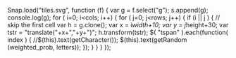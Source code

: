 Snap.load("tiles.svg", function (f) {
          var g = f.select("g");
          s.append(g);
          console.log(g);
          for ( i=0; i<cols; i++) {
             for ( j=0; j<rows; j++) {
                if (i || j ) {   // skip the first cell
                   var h = g.clone();
                   var x = i*width+10;
                   var y = j*height+30;
                   var tstr = "translate("+x+","+y+")";
                   h.transform(tstr);
                   $( "tspan" ).each(function( index ) {
                         //$(this).text(getCharacter());
                         $(this).text(getRandom (weighted_prob, letters));
                     });
                }
             }
          }
      });
